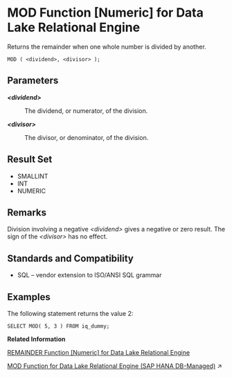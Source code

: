 <!-- loioa5650e7684f21015b1dcafaf320a4d00 -->

# MOD Function \[Numeric\] for Data Lake Relational Engine

Returns the remainder when one whole number is divided by another.



```
MOD ( <dividend>, <divisor> );
```



<a name="loioa5650e7684f21015b1dcafaf320a4d00__MOD_parm1"/>

## Parameters


<dl>
<dt><b>

*<dividend\>*

</b></dt>
<dd>

The dividend, or numerator, of the division.



</dd><dt><b>

*<divisor\>*

</b></dt>
<dd>

The divisor, or denominator, of the division.



</dd>
</dl>



<a name="loioa5650e7684f21015b1dcafaf320a4d00__MOD_returns1"/>

## Result Set

-   SMALLINT
-   INT
-   NUMERIC



<a name="loioa5650e7684f21015b1dcafaf320a4d00__MOD_remarks1"/>

## Remarks

Division involving a negative *<dividend\>* gives a negative or zero result. The sign of the *<divisor\>* has no effect.



<a name="loioa5650e7684f21015b1dcafaf320a4d00__MOD_standards1"/>

## Standards and Compatibility

-   SQL – vendor extension to ISO/ANSI SQL grammar



<a name="loioa5650e7684f21015b1dcafaf320a4d00__MOD_examples1"/>

## Examples

The following statement returns the value 2:

```
SELECT MOD( 5, 3 ) FROM iq_dummy;
```

**Related Information**  


[REMAINDER Function \[Numeric\] for Data Lake Relational Engine](remainder-function-numeric-for-data-lake-relational-engine-a5788e7.md "Returns the remainder when one whole number is divided by another.")

[MOD Function for Data Lake Relational Engine (SAP HANA DB-Managed)](https://help.sap.com/viewer/a898e08b84f21015969fa437e89860c8/2024_3_QRC/en-US/f5c120d23a114a08951fed08d45fecc1.html "Returns the remainder when one whole number is divided by another.") :arrow_upper_right:

